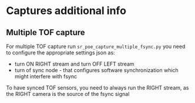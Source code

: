 # Captures additional info

## Multiple TOF capture

For multiple TOF capture run `sr_poe_capture_multiple_fsync.py` you need to configure the appropriate settings json as:
- turn ON RIGHT stream and turn OFF LEFT stream
- turn of sync node - that configures software synchronization which might interfere with fsync

To have synced TOF sensors, you need to always run the RIGHT stream, as the RIGHT camera is the source of the fsync signal